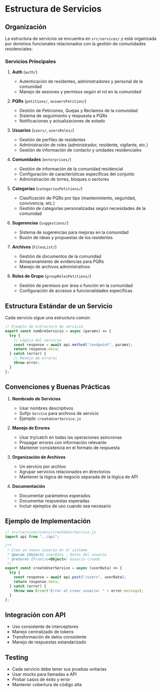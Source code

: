 # Estructura de Servicios

## Organización

La estructura de servicios se encuentra en `src/services/` y está organizada por dominios funcionales relacionados con la gestión de comunidades residenciales:

### Servicios Principales

1. **Auth** (`auth/`)

   - Autenticación de residentes, administradores y personal de la comunidad
   - Manejo de sesiones y permisos según el rol en la comunidad

2. **PQRs** (`petitions/`, `answersPetition/`)

   - Gestión de Peticiones, Quejas y Reclamos de la comunidad
   - Sistema de seguimiento y respuesta a PQRs
   - Notificaciones y actualizaciones de estado

3. **Usuarios** (`users/`, `usersRoles/`)

   - Gestión de perfiles de residentes
   - Administración de roles (administrador, residente, vigilante, etc.)
   - Gestión de información de contacto y unidades residenciales

4. **Comunidades** (`enterprises/`)

   - Gestión de información de la comunidad residencial
   - Configuración de características específicas del conjunto
   - Administración de torres, bloques o sectores

5. **Categorías** (`categoriesPetitions/`)

   - Clasificación de PQRs por tipo (mantenimiento, seguridad, convivencia, etc.)
   - Gestión de categorías personalizadas según necesidades de la comunidad

6. **Sugerencias** (`suggestions/`)

   - Sistema de sugerencias para mejoras en la comunidad
   - Buzón de ideas y propuestas de los residentes

7. **Archivos** (`FilesList/`)

   - Gestión de documentos de la comunidad
   - Almacenamiento de evidencias para PQRs
   - Manejo de archivos administrativos

8. **Roles de Grupo** (`groupRolesPetitions/`)
   - Gestión de permisos por área o función en la comunidad
   - Configuración de accesos a funcionalidades específicas

## Estructura Estándar de un Servicio

Cada servicio sigue una estructura común:

```javascript
// Ejemplo de estructura de servicio
export const nombreServicio = async (params) => {
  try {
    // Lógica del servicio
    const response = await api.method("/endpoint", params);
    return response.data;
  } catch (error) {
    // Manejo de errores
    throw error;
  }
};
```

## Convenciones y Buenas Prácticas

1. **Nombrado de Servicios**

   - Usar nombres descriptivos
   - Sufijo `Service` para archivos de servicio
   - Ejemplo: `createUserService.js`

2. **Manejo de Errores**

   - Usar try/catch en todas las operaciones asíncronas
   - Propagar errores con información relevante
   - Mantener consistencia en el formato de respuesta

3. **Organización de Archivos**

   - Un servicio por archivo
   - Agrupar servicios relacionados en directorios
   - Mantener la lógica de negocio separada de la lógica de API

4. **Documentación**
   - Documentar parámetros esperados
   - Documentar respuestas esperadas
   - Incluir ejemplos de uso cuando sea necesario

## Ejemplo de Implementación

```javascript
// src/services/users/createUserService.js
import api from "../api";

/**
 * Crea un nuevo usuario en el sistema
 * @param {Object} userData - Datos del usuario
 * @returns {Promise<Object>} Usuario creado
 */
export const createUserService = async (userData) => {
  try {
    const response = await api.post("/users", userData);
    return response.data;
  } catch (error) {
    throw new Error("Error al crear usuario: " + error.message);
  }
};
```

## Integración con API

- Uso consistente de interceptores
- Manejo centralizado de tokens
- Transformación de datos consistente
- Manejo de respuestas estandarizado

## Testing

- Cada servicio debe tener sus pruebas unitarias
- Usar mocks para llamadas a API
- Probar casos de éxito y error
- Mantener cobertura de código alta
